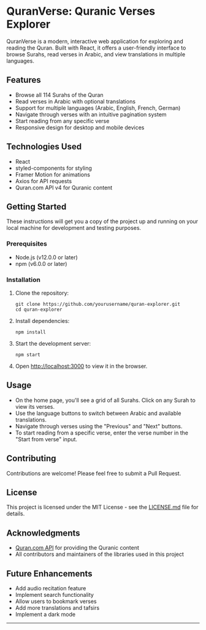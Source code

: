 # QuranVerse: Quranic Verses Explorer

QuranVerse is a modern, interactive web application for exploring and reading the Quran. Built with React, it offers a user-friendly interface to browse Surahs, read verses in Arabic, and view translations in multiple languages.

## Features

- Browse all 114 Surahs of the Quran
- Read verses in Arabic with optional translations
- Support for multiple languages (Arabic, English, French, German)
- Navigate through verses with an intuitive pagination system
- Start reading from any specific verse
- Responsive design for desktop and mobile devices

## Technologies Used

- React
- styled-components for styling
- Framer Motion for animations
- Axios for API requests
- Quran.com API v4 for Quranic content

## Getting Started

These instructions will get you a copy of the project up and running on your local machine for development and testing purposes.

### Prerequisites

- Node.js (v12.0.0 or later)
- npm (v6.0.0 or later)

### Installation

1. Clone the repository:
   ```
   git clone https://github.com/yourusername/quran-explorer.git
   cd quran-explorer
   ```

2. Install dependencies:
   ```
   npm install
   ```

3. Start the development server:
   ```
   npm start
   ```

4. Open [http://localhost:3000](http://localhost:3000) to view it in the browser.

## Usage

- On the home page, you'll see a grid of all Surahs. Click on any Surah to view its verses.
- Use the language buttons to switch between Arabic and available translations.
- Navigate through verses using the "Previous" and "Next" buttons.
- To start reading from a specific verse, enter the verse number in the "Start from verse" input.

## Contributing

Contributions are welcome! Please feel free to submit a Pull Request.

## License

This project is licensed under the MIT License - see the [LICENSE.md](LICENSE.md) file for details.

## Acknowledgments

- [Quran.com API](https://quran.api-docs.io/v4/) for providing the Quranic content
- All contributors and maintainers of the libraries used in this project

## Future Enhancements

- Add audio recitation feature
- Implement search functionality
- Allow users to bookmark verses
- Add more translations and tafsirs
- Implement a dark mode

---

